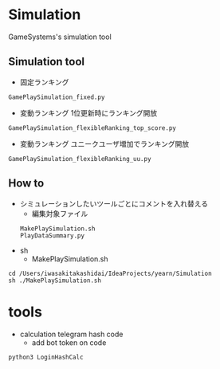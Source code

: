 # Simulation
GameSystems's simulation tool 

## Simulation tool
- 固定ランキング
```
GamePlaySimulation_fixed.py
```
- 変動ランキング 1位更新時にランキング開放
```
GamePlaySimulation_flexibleRanking_top_score.py
```
- 変動ランキング ユニークユーザ増加でランキング開放
```
GamePlaySimulation_flexibleRanking_uu.py
```

## How to
- シミュレーションしたいツールごとにコメントを入れ替える
  - 編集対象ファイル
  ```
  MakePlaySimulation.sh
  PlayDataSummary.py
  ```
- sh
  - MakePlaySimulation.sh
```shell
cd /Users/iwasakitakashidai/IdeaProjects/yearn/Simulation
sh ./MakePlaySimulation.sh
```
# tools
- calculation telegram hash code
  - add bot token on code
```
python3 LoginHashCalc
```
